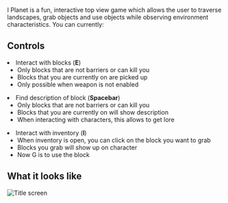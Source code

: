 

<p>I Planet is a fun, interactive top view game which allows the user to traverse landscapes,
 grab objects and use objects while observing environment characteristics. You can currently:
 </p>

## Controls
 <o1>
 	<li> Interact with blocks (<strong>E</strong>)<ul>
 		<li> Only blocks that are not barriers or can kill you</li>
 		<li> Blocks that you are currently on are picked up</li>
 		<li> Only possible when weapon is not enabled</li>
 		</ul></li>
 	<li> Find description of block (<strong>Spacebar</strong>)<ul>
 		<li> Only blocks that are not barriers or can kill you</li>
 		<li> Blocks that you are currently on will show description</li>
 		<li> When interacting with characters, this allows to get lore</li>
 		</ul></li>
 	<li> Interact with inventory (<strong>I</strong>)<ul>
 		<li> When inventory is open, you can click on the block you want to grab</li>
 		<li> Blocks you grab will show up on character</li>
 		<li> Now G is to use the block</li>
 		</ul></li></o1>
 		
 	
   <l1> <applet code ="I_Planet.class" archive ="I_Planet_Jar.jar" width = 640 height = 480></applet></l1>


## What it looks like
![Title screen](file:///Users/davidspiegel/git/I_Planet/gameShot.png)


